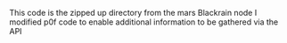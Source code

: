 This code is the zipped up directory from the mars Blackrain node
I modified p0f code to enable additional information to be gathered via the API
